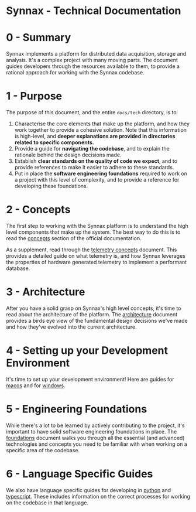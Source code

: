 # Synnax - Technical Documentation

# 0 - Summary

Synnax implements a platform for distributed data acquisition, storage and analysis.
It's a complex project with many moving parts. The document guides developers through
the resources available to them, to provide a rational approach for working with the
Synnax codebase.

# 1 - Purpose

The purpose of this document, and the entire `docs/tech` directory, is to:

1. Characterise the core elements that make up the platform, and how they work together
   to provide a cohesive solution. Note that this information is high-level, and
   **deeper explanations are provided in directories related to specific components.**
2. Provide a guide for **navigating the codebase**, and to explain the rationale behind
   the design decisions made.
3. Establish **clear standards on the quality of code we expect**, and to provide
   references
   to make it easier to adhere to these standards.
4. Put in place the **software engineering foundations** required to work on a project
   with this level of complexity, and to provide a reference for developing these
   foundations.

# 2 - Concepts

The first step to working with the Synnax platform is to understand the high level
components that make up the system. The best way to do this is to read the
[concepts](https://docs.synnaxlabs.com/concepts/overview?) section of the official
documentation.

As a supplement, read through the [telemetry concepts](telemetry.md) document. This
provides a detailed guide on what telemetry is, and how Synnax leverages the properties
of hardware generated telemetry to implement a performant database.

# 3 - Architecture

After you have a solid grasp on Synnax's high level concepts, it's time to read about
the architecture of the platform. The [architecture](architecture.md) document provides
a birds eye view of the fundamental design decisions we've made and how they've evolved
into the current architecture.

# 4 - Setting up your Development Environment

It's time to set up your development environment! Here are guides for [macos](setup-macos.md)
and for [windows](setup-windows.md).

# 5 - Engineering Foundations

While there's a lot to be learned by actively contributing to the project, it's important
to have solid software engineering foundations in place. The [foundations](foundations.md)
document walks you through all the essential (and advanced) technologies and concepts
you need to be familiar with when working on a specific area of the codebase.

# 6 - Language Specific Guides

We also have language specific guides for developing in [python](./python/python.md) and
[typescript](./typescript/typescript.md). These includes information on the correct 
processes for working on the codebase in that language.
